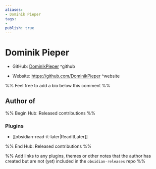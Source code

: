 ```yaml
---
aliases:
- Dominik Pieper
tags:
- 
publish: true
---
```


# Dominik Pieper

- GitHub: [DominikPieper](https://github.com/DominikPieper/) ^github
<!-- - Discord: `@` ^discord-->
- Website: <https://github.com/DominikPieper> ^website
<!-- - [[Publish sites|Publish site]]: ^publish-->

%% Feel free to add a bio below this comment %%


## Author of

%% Begin Hub: Released contributions %%
### Plugins
- [[obsidian-read-it-later|ReadItLater]]

%% End Hub: Released contributions %%

%% Add links to any plugins, themes or other notes that the author has created but are not (yet) included in the `obsidian-releases` repo %%

<!--
### Unlisted plugins

- 
-->

<!--
### Others

- 
-->

<!--
## Sponsor this author

- [[GitHub sponsors]]: [Sponsor @DominikPieper on GitHub Sponsors](https://github.com/sponsors/DominikPieper) ^github-sponsor
- [[Buy me a coffee]]: ^buy-me-a-coffee
- [[PayPal]]: ^paypal
- [[Patreon]]: ^patreon

-->

<!--
## Follow this author

- [[YouTube Channels|On YouTube]]: ^youtube
- Twitter: ^twitter
- ...
-->